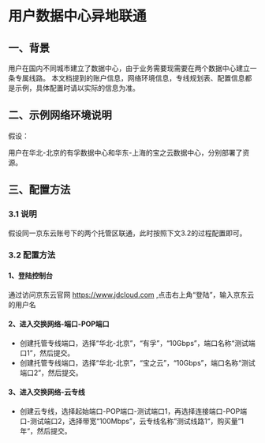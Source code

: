 # 用户数据中心异地联通

## 一、背景

用户在国内不同城市建立了数据中心，由于业务需要现需要在两个数据中心建立一条专属线路。
本文档提到的账户信息，网络环境信息，专线规划表、配置信息都是示例，具体配置时请以实际的信息为准。

## 二、示例网络环境说明

假设：

用户在华北-北京的有孚数据中心和华东-上海的宝之云数据中心，分别部署了资源。
 
## 三、配置方法

### 3.1 说明

假设同一京东云账号下的两个托管区联通，此时按照下文3.2的过程配置即可。

### 3.2 配置方法

#### 1、登陆控制台

通过访问京东云官网 https://www.jdcloud.com ,点击右上角“登陆”，输入京东云的用户名

#### 2、进入交换网络-端口-POP端口

- 创建托管专线端口，选择“华北-北京”，“有孚”，“10Gbps”，端口名称“测试端口1”，然后提交。
- 创建托管专线端口，选择“华北-北京”，“宝之云”，“10Gbps”，端口名称“测试端口2”，然后提交。

#### 3、进入交换网络-云专线

- 创建云专线，选择起始端口-POP端口-测试端口1，再选择连接端口-POP端口-测试端口2，选择带宽“100Mbps”，云专线名称”测试线路1“，购买量”1年“，然后提交。
